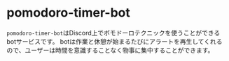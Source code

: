 # pomodoro-timer-bot
`pomodoro-timer-bot`はDiscord上でポモドーロテクニックを使うことができるbotサービスです。
botは作業と休憩が始まるたびにアラートを再生してくれるので、ユーザーは時間を意識することなく物事に集中することができます。
